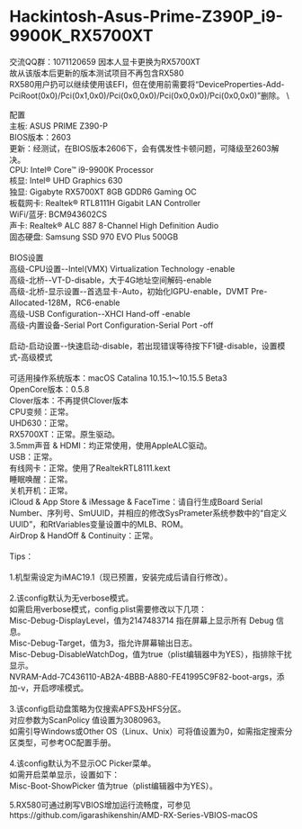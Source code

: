 # Hackintosh-Asus-Prime-Z390P_i9-9900K_RX5700XT

交流QQ群：1071120659
因本人显卡更换为RX5700XT \
故从该版本后更新的版本测试项目不再包含RX580 \
RX580用户扔可以继续使用该EFI，但在使用前需要将“DeviceProperties-Add-PciRoot(0x0)/Pci(0x1,0x0)/Pci(0x0,0x0)/Pci(0x0,0x0)/Pci(0x0,0x0)”删除。 \

配置 \
主板: ASUS PRIME Z390-P \
BIOS版本：2603 \
更新：经测试，在BIOS版本2606下，会有偶发性卡顿问题，可降级至2603解决。\
CPU: Intel® Core™ i9-9900K Processor \
核显: Intel® UHD Graphics 630 \
独显: Gigabyte RX5700XT 8GB GDDR6 Gaming OC \
板载网卡: Realtek® RTL8111H Gigabit LAN Controller  \
WiFi/蓝牙: BCM943602CS \
声卡: Realtek® ALC 887 8-Channel High Definition Audio \
固态硬盘: Samsung SSD 970 EVO Plus 500GB \
 \
BIOS设置 \
高级-CPU设置--Intel(VMX) Virtualization Technology -enable \
高级-北桥--VT-D-disable，大于4G地址空间解码-enable \
高级-北桥-显示设置--首选显卡-Auto，初始化IGPU-enable，DVMT Pre-Allocated-128M，RC6-enable \
高级-USB Configuration--XHCI Hand-off -enable \
高级-内置设备-Serial Port Configuration-Serial Port -off \
 \
启动-启动设置--快速启动-disable，若出现错误等待按下F1键-disable，设置模式-高级模式 \
 \
可适用操作系统版本：macOS Catalina 10.15.1～10.15.5 Beta3 \
OpenCore版本：0.5.8\
Clover版本：不再提供Clover版本\
CPU变频：正常。\
UHD630：正常。\
RX5700XT：正常。原生驱动。\
3.5mm声音 & HDMI：均正常使用，使用AppleALC驱动。\
USB：正常。\
有线网卡：正常。使用了RealtekRTL8111.kext\
睡眠唤醒：正常。\
关机开机：正常。\
iCloud & App Store & iMessage & FaceTime：请自行生成Board Serial Number、序列号、SmUUID，并相应的修改SysPrameter系统参数中的“自定义UUID”，和RtVariables变量设置中的MLB、ROM。\
AirDrop & HandOff & Continuity：正常。\
 \
Tips：\
 \
1.机型需设定为iMAC19.1（现已预置，安装完成后请自行修改）。\
 \
2.该config默认为无verbose模式。\
如需启用verbose模式，config.plist需要修改以下几项：\
Misc-Debug-DisplayLevel，值为2147483714 指在屏幕上显示所有 Debug 信息。\
Misc-Debug-Target，值为3，指允许屏幕输出日志。\
Misc-Debug-DisableWatchDog，值为true（plist编辑器中为YES），指排除干扰显示。\
NVRAM-Add-7C436110-AB2A-4BBB-A880-FE41995C9F82-boot-args，添加-v，开启啰嗦模式。\
 \
3.该config启动盘策略为仅搜索APFS及HFS分区。\
对应参数为ScanPolicy 值设置为3080963。\
如需引导Windows或Other OS（Linux、Unix）可将值设置为0，如需指定搜索分区类型，可参考OC配置手册。\
 \
4.该config默认为不显示OC Picker菜单。\
如需开启菜单显示，设置如下：\
Misc-Boot-ShowPicker 值为true（plist编辑器中为YES）。

5.RX580可通过刷写VBIOS增加运行流畅度，可参见https://github.com/igarashikenshin/AMD-RX-Series-VBIOS-macOS


